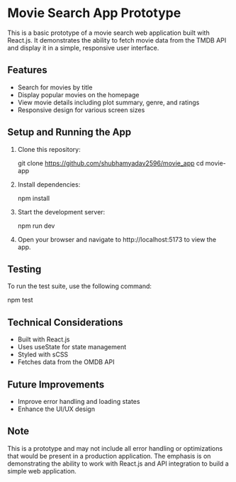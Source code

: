 # Movie Search App Prototype

This is a basic prototype of a movie search web application built with React.js. It demonstrates the ability to fetch movie data from the TMDB API and display it in a simple, responsive user interface.

## Features

- Search for movies by title
- Display popular movies on the homepage
- View movie details including plot summary, genre, and ratings
- Responsive design for various screen sizes

## Setup and Running the App

1. Clone this repository:
   
   git clone https://github.com/shubhamyadav2596/movie_app
   cd movie-app
   

2. Install dependencies:
   
   npm install
   
   

3. Start the development server:
   
   npm run dev
   

4. Open your browser and navigate to http://localhost:5173 to view the app.

## Testing

To run the test suite, use the following command:


npm test


## Technical Considerations

- Built with React.js
- Uses useState for state management
- Styled with sCSS
- Fetches data from the OMDB API

## Future Improvements

- Improve error handling and loading states
- Enhance the UI/UX design

## Note

This is a prototype and may not include all error handling or optimizations that would be present in a production application. The emphasis is on demonstrating the ability to work with React.js and API integration to build a simple web application.